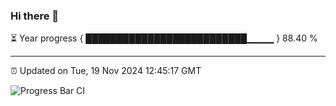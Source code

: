 ### Hi there 👋

⏳ Year progress { ██████████████████████████▁▁▁▁ } 88.40 %

---

⏰ Updated on Tue, 19 Nov 2024 12:45:17 GMT

![Progress Bar CI](https://github.com/ZhaoGui/ZhaoGui/workflows/Progress%20Bar%20CI/badge.svg)

